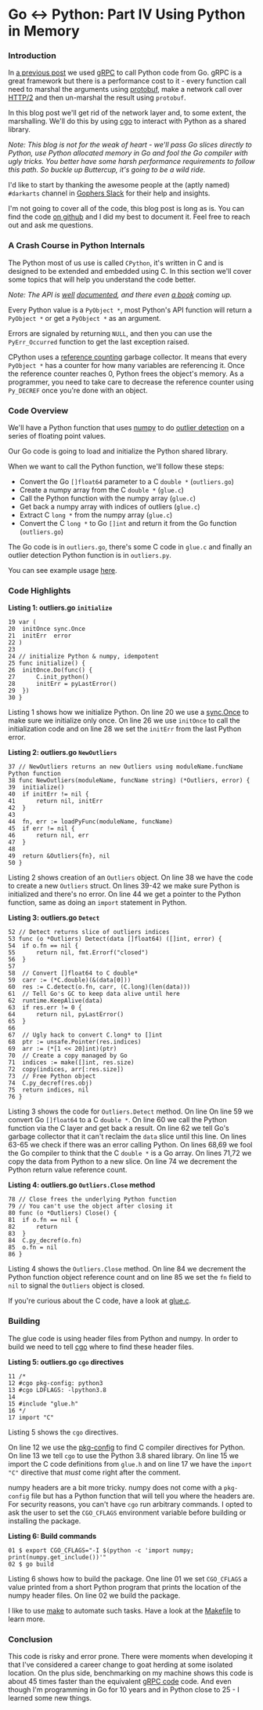# Go ↔ Python: Part IV Using Python in Memory

### Introduction

In [a previous post](https://www.ardanlabs.com/blog/2020/06/python-go-grpc.html) we used [gRPC](https://grpc.io/) to call Python code from Go. gRPC is a great framework but there is a performance cost to it - every function call need to marshal the arguments using [protobuf](https://developers.google.com/protocol-buffers), make a network call over [HTTP/2](https://en.wikipedia.org/wiki/HTTP/2) and then un-marshal the result using `protobuf`.

In this blog post we'll get rid of the network layer and, to some extent, the marshalling. We'll do this by using [cgo](https://golang.org/cmd/cgo/) to interact with Python as a shared library.

_Note: This blog is not for the weak of heart - we'll pass Go slices directly to Python, use Python allocated memory in Go and fool the Go compiler with ugly tricks. You better have some harsh performance requirements to follow this path. So buckle up Buttercup, it's going to be a wild ride._

I'd like to start by thanking the awesome people at the (aptly named) `#darkarts` channel in [Gophers Slack](https://gophers.slack.com/) for their help and insights.

I'm not going to cover all of the code, this blog post is long as is. You can find the code [on github](https://github.com/ardanlabs/python-go/tree/master/py-in-mem) and I did my best to document it. Feel free to reach out and ask me questions.

### A Crash Course in Python Internals

The Python most of us use is called `CPython`, it's written in C and is designed to be extended and embedded using C. In this section we'll cover some topics that will help you understand the code better.

_Note: The API is [well](https://docs.python.org/3/extending/index.html) [documented](https://docs.python.org/3/c-api/index.html), and there even [a book](https://realpython.com/products/cpython-internals-book/) coming up._

Every Python value is a `PyObject *`, most Python's API function will return a `PyObject *` or get a `PyObject *` as an argument.

Errors are signaled by returning `NULL`, and then you can use the `PyErr_Occurred` function to get the last exception raised.

CPython uses a [reference counting](https://en.wikipedia.org/wiki/Reference_counting) garbage collector.  It means that every `PyObject *` has a counter for how many variables are referencing it. Once the reference counter reaches 0, Python frees the object's memory. As a programmer, you need to take care to decrease the reference counter using `Py_DECREF` once you're done with an object.

### Code Overview

We'll have a Python function that uses [numpy](https://numpy.org/) to do [outlier detection](https://en.wikipedia.org/wiki/Anomaly_detection) on a series of floating point values.

Our Go code is going to load and initialize the Python shared library.

When we want to call the Python function, we'll follow these steps:
* Convert the Go `[]float64` parameter to a C `double *` (`outliers.go`)
* Create a numpy array from the C `double *` (`glue.c`)
* Call the Python function with the numpy array (`glue.c`)
* Get back a numpy array with indices of outliers (`glue.c`)
* Extract C `long *` from the numpy array (`glue.c`)
* Convert the C `long *` to Go `[]int` and return it from the Go function
  (`outliers.go`)

The Go code is in `outliers.go`, there's some C code in `glue.c` and finally an outlier detection Python function is in `outliers.py`.

You can see example usage [here](https://github.com/ardanlabs/python-go/blob/master/py-in-mem/doc.go).

### Code Highlights

**Listing 1: outliers.go `initialize`**

```
19 var (
20 	initOnce sync.Once
21 	initErr  error
22 )
23 
24 // initialize Python & numpy, idempotent
25 func initialize() {
26 	initOnce.Do(func() {
27 		C.init_python()
28 		initErr = pyLastError()
29 	})
30 }
```

Listing 1 shows how we initialize Python. On line 20 we use a [sync.Once](https://golang.org/pkg/sync/#Once) to make sure we initialize only once. On line 26 we use `initOnce` to call the initialization code and on line 28 we set the `initErr` from the last Python error.

**Listing 2: outliers.go `NewOutliers`**
```
37 // NewOutliers returns an new Outliers using moduleName.funcName Python function
38 func NewOutliers(moduleName, funcName string) (*Outliers, error) {
39 	initialize()
40 	if initErr != nil {
41 		return nil, initErr
42 	}
43 
44 	fn, err := loadPyFunc(moduleName, funcName)
45 	if err != nil {
46 		return nil, err
47 	}
48 
49 	return &Outliers{fn}, nil
50 }
```

Listing 2 shows creation of an `Outliers` object.  On line 38 we have the code to create a new `Outliers` struct. On lines 39-42 we make sure Python is initialized and there's no error. On line 44 we get a pointer to the Python function, same as doing an `import` statement in Python.

**Listing 3: outliers.go `Detect`**
```
52 // Detect returns slice of outliers indices
53 func (o *Outliers) Detect(data []float64) ([]int, error) {
54 	if o.fn == nil {
55 		return nil, fmt.Errorf("closed")
56 	}
57 
58 	// Convert []float64 to C double*
59 	carr := (*C.double)(&(data[0]))
60 	res := C.detect(o.fn, carr, (C.long)(len(data)))
61 	// Tell Go's GC to keep data alive until here
62 	runtime.KeepAlive(data)
63 	if res.err != 0 {
64 		return nil, pyLastError()
65 	}
66 
67 	// Ugly hack to convert C.long* to []int
68 	ptr := unsafe.Pointer(res.indices)
69 	arr := (*[1 << 20]int)(ptr)
70 	// Create a copy managed by Go
71 	indices := make([]int, res.size)
72 	copy(indices, arr[:res.size])
73 	// Free Python object
74 	C.py_decref(res.obj)
75 	return indices, nil
76 }
```

Listing 3 shows the code for `Outliers.Detect` method. On line On line 59 we convert Go `[]float64` to a C `double *`. On line 60 we call the Python function via the C layer and get back a result. On line 62 we tell Go's garbage collector that it can't reclaim the `data` slice until this line.  On lines 63-65 we check if there was an error calling Python. On lines 68,69 we fool the Go compiler to think that the C `double *` is a Go array. On lines 71,72 we copy the data from Python to a new slice. On line 74 we decrement the Python return value reference count.

**Listing 4: outliers.go `Outliers.Close` method**

```
78 // Close frees the underlying Python function
79 // You can't use the object after closing it
80 func (o *Outliers) Close() {
81 	if o.fn == nil {
82 		return
83 	}
84 	C.py_decref(o.fn)
85 	o.fn = nil
86 }
```

Listing 4 shows the `Outliers.Close` method. On line 84 we decrement the Python function object reference count and on line 85 we set the `fn` field to `nil` to signal the `Outliers` object is closed.

If you're curious about the C code, have a look at [glue.c](https://github.com/ardanlabs/python-go/blob/master/py-in-mem/glue.c).


### Building

The glue code is using header files from Python and numpy. In order to build we need to tell [cgo](https://golang.org/cmd/cgo/) where to find these header files. 

**Listing 5: outliers.go `cgo` directives**
```
11 /*
12 #cgo pkg-config: python3
13 #cgo LDFLAGS: -lpython3.8
14 
15 #include "glue.h"
16 */
17 import "C"
```

Listing 5 shows the `cgo` directives.

On line 12 we use the [pkg-config](https://www.freedesktop.org/wiki/Software/pkg-config/) to find C compiler directives for Python. On line 13 we tell `cgo` to use the Python 3.8 shared library.  On line 15 we import the C code definitions from `glue.h` and on line 17 we have the `import "C"` directive that *must* come right after the comment.

numpy headers are a bit more tricky. numpy does not come with a `pkg-config` file but has a Python function that will tell you where the headers are. For security reasons, you can't have `cgo` run arbitrary commands. I opted to ask the user to set the `CGO_CFLAGS` environment variable before building or installing the package.

**Listing 6: Build commands**
```
01 $ export CGO_CFLAGS="-I $(python -c 'import numpy; print(numpy.get_include())'"
02 $ go build
```

Listing 6 shows how to build the package. One line 01 we set `CGO_CFLAGS` a value printed from a short Python program that prints the location of the numpy header files. On line 02 we build the package.

I like to use [make](https://www.gnu.org/software/make/) to automate such tasks. Have a look at the [Makefile](https://github.com/ardanlabs/python-go/blob/master/py-in-mem/Makefile) to learn more.

### Conclusion

This code is risky and error prone. There were moments when developing it that I've considered a career change to goat herding at some isolated location. On the plus side, benchmarking on my machine shows this code is about 45 times faster than the equivalent [gRPC code](https://www.ardanlabs.com/blog/2020/06/python-go-grpc.html) code. And even though I'm programming in Go for 10 years and in Python close to 25 - I learned some new things.

